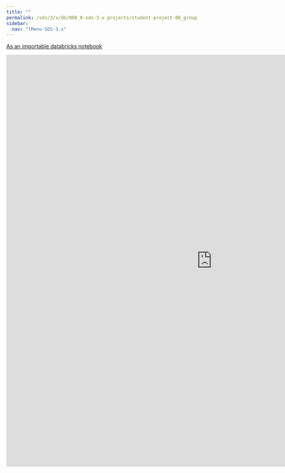 ```yaml
---
title: ""
permalink: /sds/3/x/db/000_0-sds-3-x-projects/student-project-06_group-ParticleClustering/TF1version/
sidebar:
  nav: "lMenu-SDS-3.x"
---
```


[As an importable databricks notebook](https://lamastex.github.io/scalable-data-science/sds/3/x/db/000_0-sds-3-x-projects/student-project-06_group-ParticleClustering/TF1version.html)

<iframe src="https://lamastex.github.io/scalable-data-science/sds/3/x/db/000_0-sds-3-x-projects/student-project-06_group-ParticleClustering/TF1version.html" width="1080" height="1080" frameborder="0"></iframe>
